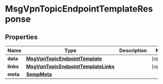 
# MsgVpnTopicEndpointTemplateResponse

## Properties
Name | Type | Description | Notes
------------ | ------------- | ------------- | -------------
**data** | [**MsgVpnTopicEndpointTemplate**](MsgVpnTopicEndpointTemplate.md) |  |  [optional]
**links** | [**MsgVpnTopicEndpointTemplateLinks**](MsgVpnTopicEndpointTemplateLinks.md) |  |  [optional]
**meta** | [**SempMeta**](SempMeta.md) |  | 



